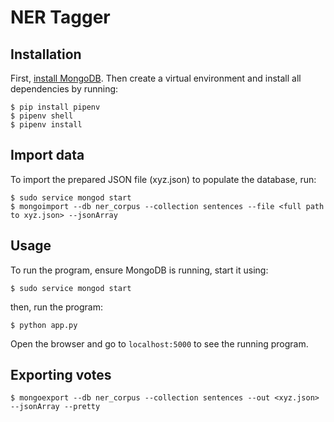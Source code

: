 # NER Tagger

## Installation
First, [install MongoDB](https://docs.mongodb.com/manual/installation/). Then create a virtual environment and install all dependencies by running:
```
$ pip install pipenv
$ pipenv shell
$ pipenv install
```

## Import data
To import the prepared JSON file (xyz.json) to populate the database, run:
```
$ sudo service mongod start
$ mongoimport --db ner_corpus --collection sentences --file <full path to xyz.json> --jsonArray
```

## Usage
To run the program, ensure MongoDB is running, start it using:
```
$ sudo service mongod start
```
then, run the program:
```
$ python app.py
```
Open the browser and go to `localhost:5000` to see the running program.

## Exporting votes
```
$ mongoexport --db ner_corpus --collection sentences --out <xyz.json> --jsonArray --pretty
```